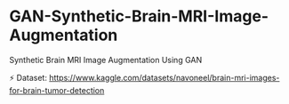 # GAN-Synthetic-Brain-MRI-Image-Augmentation
Synthetic Brain MRI Image Augmentation Using GAN 


⚡ Dataset: https://www.kaggle.com/datasets/navoneel/brain-mri-images-for-brain-tumor-detection


